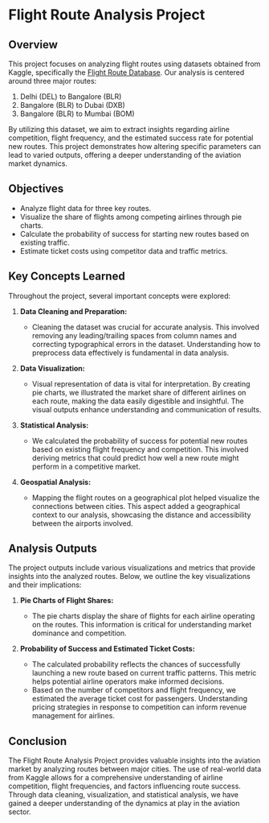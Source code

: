 # Flight Route Analysis Project

## Overview

This project focuses on analyzing flight routes using datasets obtained from Kaggle, specifically the [Flight Route Database](https://www.kaggle.com/datasets/open-flights/flight-route-database). Our analysis is centered around three major routes: 

1. Delhi (DEL) to Bangalore (BLR)
2. Bangalore (BLR) to Dubai (DXB)
3. Bangalore (BLR) to Mumbai (BOM)

By utilizing this dataset, we aim to extract insights regarding airline competition, flight frequency, and the estimated success rate for potential new routes. This project demonstrates how altering specific parameters can lead to varied outputs, offering a deeper understanding of the aviation market dynamics.

## Objectives

- Analyze flight data for three key routes.
- Visualize the share of flights among competing airlines through pie charts.
- Calculate the probability of success for starting new routes based on existing traffic.
- Estimate ticket costs using competitor data and traffic metrics.

## Key Concepts Learned

Throughout the project, several important concepts were explored:

1. **Data Cleaning and Preparation:** 
   - Cleaning the dataset was crucial for accurate analysis. This involved removing any leading/trailing spaces from column names and correcting typographical errors in the dataset. Understanding how to preprocess data effectively is fundamental in data analysis.

2. **Data Visualization:**
   - Visual representation of data is vital for interpretation. By creating pie charts, we illustrated the market share of different airlines on each route, making the data easily digestible and insightful. The visual outputs enhance understanding and communication of results.

3. **Statistical Analysis:**
   - We calculated the probability of success for potential new routes based on existing flight frequency and competition. This involved deriving metrics that could predict how well a new route might perform in a competitive market.

4. **Geospatial Analysis:**
   - Mapping the flight routes on a geographical plot helped visualize the connections between cities. This aspect added a geographical context to our analysis, showcasing the distance and accessibility between the airports involved.

## Analysis Outputs

The project outputs include various visualizations and metrics that provide insights into the analyzed routes. Below, we outline the key visualizations and their implications:

1. **Pie Charts of Flight Shares:**
   
   - The pie charts display the share of flights for each airline operating on the routes. This information is critical for understanding market dominance and competition.

3. **Probability of Success and Estimated Ticket Costs:**
   
   - The calculated probability reflects the chances of successfully launching a new route based on current traffic patterns. This metric helps potential airline operators make informed decisions.
   - Based on the number of competitors and flight frequency, we estimated the average ticket cost for passengers. Understanding pricing strategies in response to competition can inform revenue management for airlines.

## Conclusion

The Flight Route Analysis Project provides valuable insights into the aviation market by analyzing routes between major cities. The use of real-world data from Kaggle allows for a comprehensive understanding of airline competition, flight frequencies, and factors influencing route success. Through data cleaning, visualization, and statistical analysis, we have gained a deeper understanding of the dynamics at play in the aviation sector.
